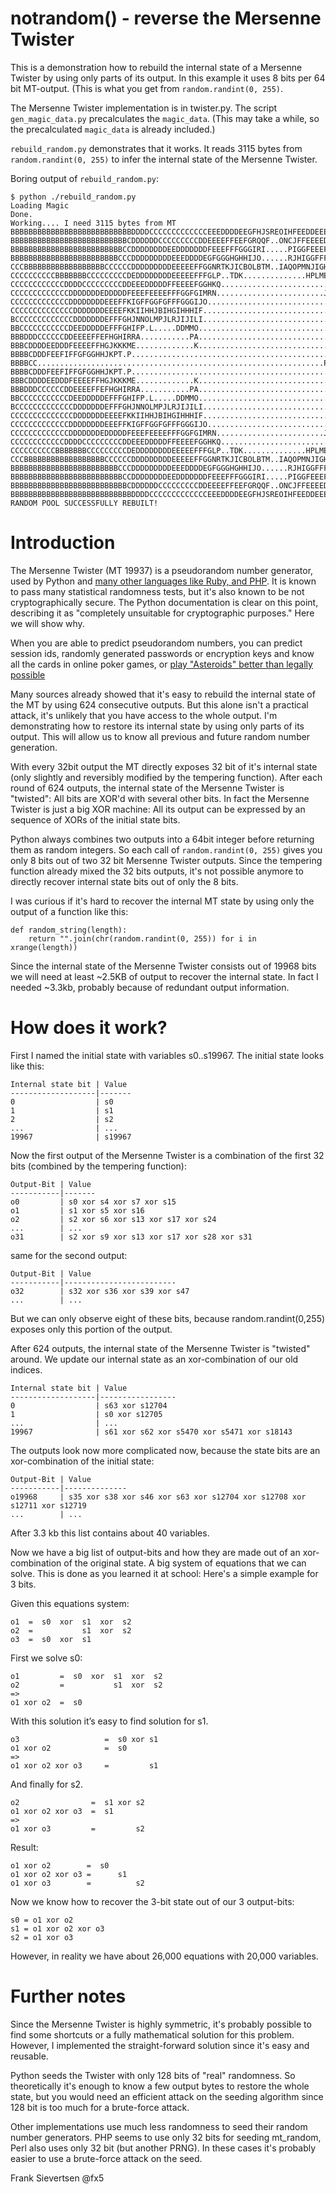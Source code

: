 # notrandom() - reverse the Mersenne Twister

This is a demonstration how to rebuild the internal state of a Mersenne Twister by using only parts of its output. In this example it uses 8 bits per 64 bit MT-output. (This is what you get from
`random.randint(0, 255)`.

The Mersenne Twister implementation is in twister.py. The script `gen_magic_data.py` precalculates the
`magic_data`. (This may take a while, so the precalculated `magic_data` is already included.)

`rebuild_random.py` demonstrates that it works. It reads 3115 bytes from `random.randint(0, 255)` to
infer the internal state of the Mersenne Twister.

Boring output of `rebuild_random.py`:

```
$ python ./rebuild_random.py 
Loading Magic
Done.
Working.... I need 3115 bytes from MT
BBBBBBBBBBBBBBBBBBBBBBBBBBBDDDDCCCCCCCCCCCCCEEEDDDDEEGFHJSREOIHFEEDDEEECCCCCCCBB
BBBBBBBBBBBBBBBBBBBBBBBBBBCDDDDDDCCCCCCCCCDDEEEEFFEEFGRQQF..ONCJFFEEEEDDCCCCCCCC
BBBBBBBBBBBBBBBBBBBBBBBBBCCDDDDDDDDEEDDDDDDDFEEEFFFGGGIRI.....PIGGFEEEFDDDDEDDDD
BBBBBBBBBBBBBBBBBBBBBBBBCCCDDDDDDDDDEEEDDDDEGFGGGHGHHIJO......RJHIGGFFFEFEEDDDDD
CCCBBBBBBBBBBBBBBBBBBCCCCCCDDDDDDDDDEEEEEFFGGNRTKJICBOLBTM..IAQOPMNJIGHHPIEDDDDD
CCCCCCCCCCBBBBBBBCCCCCCCCCDEDDDDDDDDEEEEEFFFGLP..TDK..............HPLMEAPTGEEEEC
CCCCCCCCCCCCDDDDCCCCCCCCCDDEEEDDDDDFFEEEEFGGHKQ.........................NJFFEDDC
CCCCCCCCCCCCCDDDDDDDEDDDDDFEEEFEEEEFFFGGFGIMRN........................JPJGGEEDDC
CCCCCCCCCCCCCDDDDDDDDEEEFFKIGFFGGFGFFFGGGIJO............................TIIGFFDD
CCCCCCCCCCCCCCDDDDDDDEEEEFKKIIHHJBIHGIHHHIF.............................G.QJFEEE
BCCCCCCCCCCCCCDDDDDDDEFFFGHJNNOLMPJLRJIJILI..............................QJGGEDD
BBCCCCCCCCCCCDEEDDDDDEFFFGHIFP.L.....DDMMO...............................HLGGDDD
BBBDDDCCCCCCDDEEEEFFEFHGHIRRA...........PA...............................JJFEEED
BBBCDDDDEEDDDFEEEEFFHGJKKKME.............K...............................LHGEEEE
BBBBCDDDFEEFIFFGFGGHHJKPT.P.............................................QGGFEDDD
BBBBCC................................................................PJHGFEEDDD
BBBBCDDDFEEFIFFGFGGHHJKPT.P.............................................QGGFEDDD
BBBCDDDDEEDDDFEEEEFFHGJKKKME.............K...............................LHGEEEE
BBBDDDCCCCCCDDEEEEFFEFHGHIRRA...........PA...............................JJFEEED
BBCCCCCCCCCCCDEEDDDDDEFFFGHIFP.L.....DDMMO...............................HLGGDDD
BCCCCCCCCCCCCCDDDDDDDEFFFGHJNNOLMPJLRJIJILI..............................QJGGEDD
CCCCCCCCCCCCCCDDDDDDDEEEEFKKIIHHJBIHGIHHHIF.............................G.QJFEEE
CCCCCCCCCCCCCDDDDDDDDEEEFFKIGFFGGFGFFFGGGIJO............................TIIGFFDD
CCCCCCCCCCCCCDDDDDDDEDDDDDFEEEFEEEEFFFGGFGIMRN........................JPJGGEEDDC
CCCCCCCCCCCCDDDDCCCCCCCCCDDEEEDDDDDFFEEEEFGGHKQ.........................NJFFEDDC
CCCCCCCCCCBBBBBBBCCCCCCCCCDEDDDDDDDDEEEEEFFFGLP..TDK..............HPLMEAPTGEEEEC
CCCBBBBBBBBBBBBBBBBBBCCCCCCDDDDDDDDDEEEEEFFGGNRTKJICBOLBTM..IAQOPMNJIGHHPIEDDDDD
BBBBBBBBBBBBBBBBBBBBBBBBCCCDDDDDDDDDEEEDDDDEGFGGGHGHHIJO......RJHIGGFFFEFEEDDDDD
BBBBBBBBBBBBBBBBBBBBBBBBBCCDDDDDDDDEEDDDDDDDFEEEFFFGGGIRI.....PIGGFEEEFDDDDEDDDD
BBBBBBBBBBBBBBBBBBBBBBBBBBCDDDDDDCCCCCCCCCDDEEEEFFEEFGRQQF..ONCJFFEEEEDDCCCCCCCC
BBBBBBBBBBBBBBBBBBBBBBBBBBBDDDDCCCCCCCCCCCCCEEEDDDDEEGFHJSREOIHFEEDDEEECCCCCCCBB
RANDOM POOL SUCCESSFULLY REBUILT!
```

# Introduction

The Mersenne Twister (MT 19937) is a pseudorandom number generator, used by
Python and
[many other languages like Ruby, and PHP](https://en.wikipedia.org/wiki/Mersenne_twister#Applications).
It is known to pass many statistical randomness tests, but it's also known to
be not cryptographically secure. The Python documentation is clear on this
point, describing it as "completely unsuitable for cryptographic purposes."
Here we will show why.

When you are able to predict pseudorandom numbers, you can predict session ids,
randomly generated passwords or encryption keys and know all the cards in online
poker games, or
[play "Asteroids" better than legally possible](http://www.heise.de/video/artikel/Asteroids-Helmut-Buhler-der-Praekognitive-1-Platz-1573672.html)

Many sources already showed that it's easy to rebuild the internal state of the
MT by using 624 consecutive outputs. But this alone isn't a practical attack,
it's unlikely that you have access to the whole output. I'm demonstrating how to
restore its internal state by using only parts of its output. This will allow
us to know all previous and future random number generation.

With every 32bit output the MT directly exposes 32 bit of it's internal state
(only slightly and reversibly modified by the tempering function). After each
round of 624 outputs, the internal state of the Mersenne Twister is "twisted":
All bits are XOR'd with several other bits. In fact the Mersenne Twister is just
a big XOR machine: All its output can be expressed by an sequence of XORs of
the initial state bits.

Python always combines two outputs into a 64bit integer before returning them as
random integers. So each call of `random.randint(0, 255)` gives you only 8 bits
out of two 32 bit Mersenne Twister outputs. Since the tempering function already
mixed the 32 bits outputs, it's not possible anymore to directly recover internal
state bits out of only the 8 bits.

I was curious if it's hard to recover the internal MT state by using only the
output of a function like this:

```
def random_string(length):
    return "".join(chr(random.randint(0, 255)) for i in xrange(length))
```

Since the internal state of the Mersenne Twister consists out of 19968 bits we
will need at least ~2.5KB of output to recover the internal state. In fact I
needed ~3.3kb, probably because of redundant output information.

# How does it work?

First I named the initial state with variables s0..s19967. The initial state
looks like this:

```
Internal state bit | Value
-------------------|-------
0                  | s0
1                  | s1
2                  | s2
...                | ...
19967              | s19967
```

Now the first output of the Mersenne Twister is a combination of the first
32 bits (combined by the tempering function):

```
Output-Bit | Value
-----------|-------
o0         | s0 xor s4 xor s7 xor s15
o1         | s1 xor s5 xor s16
o2         | s2 xor s6 xor s13 xor s17 xor s24
...        | ...
o31        | s2 xor s9 xor s13 xor s17 xor s28 xor s31
```

same for the second output:

```
Output-Bit | Value
-----------|-------------------------
o32        | s32 xor s36 xor s39 xor s47
...        | ...
```

But we can only observe eight of these bits, because random.randint(0,255)
exposes only this portion of the output.

After 624 outputs, the internal state of the Mersenne Twister is "twisted"
around. We update our internal state as an xor-combination of our old indices.

```
Internal state bit | Value
-------------------|-----------------
0                  | s63 xor s12704
1                  | s0 xor s12705
...                | ...
19967              | s61 xor s62 xor s5470 xor s5471 xor s18143
```

The outputs look now more complicated now, because the state bits are an
xor-combination of the initial state:

```
Output-Bit | Value
-----------|--------------
o19968     | s35 xor s38 xor s46 xor s63 xor s12704 xor s12708 xor s12711 xor s12719
...        | ...
```

After 3.3 kb this list contains about 40 variables.

Now we have a big list of output-bits and how they are made out of an
xor-combination of the original state. A big system of equations that we can
solve. This is done as you learned it at school: Here's a simple example for 3
bits.

Given this equations system:

```
o1  =  s0  xor  s1  xor  s2
o2  =           s1  xor  s2
o3  =  s0  xor  s1
```

First we solve s0:

``` 
o1         =  s0  xor  s1  xor  s2
o2         =           s1  xor  s2
=>
o1 xor o2  =  s0
```

With this solution it’s easy to find solution for s1.

```
o3                   =  s0 xor s1
o1 xor o2            =  s0
=>
o1 xor o2 xor o3     =         s1
```

And finally for s2.

```
o2                =  s1 xor s2
o1 xor o2 xor o3  =  s1
=>
o1 xor o3         =         s2
```

Result:

```
o1 xor o2        =  s0
o1 xor o2 xor o3 =      s1
o1 xor o3        =          s2
```

Now we know how to recover the 3-bit state out of our 3 output-bits:

```
s0 = o1 xor o2
s1 = o1 xor o2 xor o3
s2 = o1 xor o3 
```

However, in reality we have about 26,000 equations with 20,000 variables.

# Further notes

Since the Mersenne Twister is highly symmetric, it's probably possible to find
some shortcuts or a fully mathematical solution for this problem. However, I
implemented the straight-forward solution since it's easy and reusable.

Python seeds the Twister with only 128 bits of "real" randomness. So
theoretically it's enough to know a few output bytes to restore the whole state,
but you would need an efficient attack on the seeding algorithm since 128 bit
is too much for a brute-force attack.

Other implementations use much less randomness to seed their random number
generators. PHP seems to use only 32 bits for seeding mt_random, Perl also uses
only 32 bit (but another PRNG). In these cases it's probably easier to use a
brute-force attack on the seed.

Frank Sievertsen
@fx5
